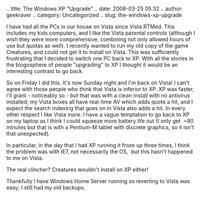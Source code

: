 .. title: The Windows XP "Upgrade"
.. date: 2008-03-25 05:32
.. author: geekraver
.. category: Uncategorized
.. slug: the-windows-xp-upgrade

I have had all the PCs in our house on Vista since Vista RTMed. This
includes my kids computers, and I like the Vista parental controls
(although I wish they were more comprehensive, combining not only
allowed hours of use but quotas as well). I recently wanted to run my
old copy of the game Creatures, and could not get it to install on
Vista. This was sufficiently frustrating that I decided to switch one PC
back to XP. With all the stories in the blogosphere of people
"upgrading" to XP I thought it would be an interesting contrast to go
back.

So on Friday I did this. It's now Sunday night and I'm back on Vista! I
can't agree with those people who think that Vista is inferior to XP. XP
was faster, I'll grant - noticeably so - but that was with a clean
install with no antivirus installed; my Vista boxes all have real-time
AV which adds quote a hit, and I expect the search indexing that goes on
in Vista also adds a hit. In every other respect I like Vista more. I
have a vague temptation to go back to XP on my laptop as I think I could
squeeze more battery life out (I only get  \~90 minutes but that is with
a Pentium-M tablet with discrete graphics, so it isn't that unexpected).

In particular, in the day that I had XP running it froze up three times,
I think the problem was with IE7, not necessarily the OS,  but this
hasn't happened to me on Vista.

The real clincher? Creatures wouldn't install on XP either!

Thankfully I have Windows Home Server running so reverting to Vista was
easy; I still had my old backups.